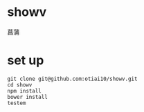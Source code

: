 # showv

菖蒲

# set up
```
git clone git@github.com:otiai10/showv.git
cd showv
npm install
bower install
testem
```
